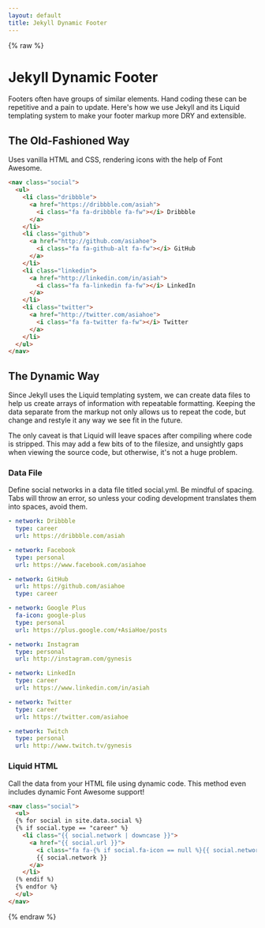 ```yaml
---
layout: default
title: Jekyll Dynamic Footer
---
```


{% raw %}

# Jekyll Dynamic Footer

Footers often have groups of similar elements. Hand coding these can be repetitive and a pain to update. Here's how we use Jekyll and its Liquid templating system to make your footer markup more DRY and extensible.

## The Old-Fashioned Way

Uses vanilla HTML and CSS, rendering icons with the help of Font Awesome.

```html
<nav class="social">
  <ul>
    <li class="dribbble">
      <a href="https://dribbble.com/asiah">
        <i class="fa fa-dribbble fa-fw"></i> Dribbble
      </a>
    </li>
    <li class="github">
      <a href="http://github.com/asiahoe">
        <i class="fa fa-github-alt fa-fw"></i> GitHub
      </a>
    </li>
    <li class="linkedin">
      <a href="http://linkedin.com/in/asiah">
        <i class="fa fa-linkedin fa-fw"></i> LinkedIn
      </a>
    </li>
    <li class="twitter">
      <a href="http://twitter.com/asiahoe">
        <i class="fa fa-twitter fa-fw"></i> Twitter
      </a>
    </li>
  </ul>
</nav>
```

## The Dynamic Way

Since Jekyll uses the Liquid templating system, we can create data files to help us create arrays of information with repeatable formatting. Keeping the data separate from the markup not only allows us to repeat the code, but change and restyle it any way we see fit in the future.

The only caveat is that Liquid will leave spaces after compiling where code is stripped. This may add a few bits of to the filesize, and unsightly gaps when viewing the source code, but otherwise, it's not a huge problem.

### Data File

Define social networks in a data file titled social.yml. Be mindful of spacing. Tabs will throw an error, so unless your coding development translates them into spaces, avoid them.

```YAML
- network: Dribbble
  type: career
  url: https://dribbble.com/asiah

- network: Facebook
  type: personal
  url: https://www.facebook.com/asiahoe

- network: GitHub
  url: https://github.com/asiahoe
  type: career

- network: Google Plus
  fa-icon: google-plus
  type: personal
  url: https://plus.google.com/+AsiaHoe/posts

- network: Instagram
  type: personal
  url: http://instagram.com/gynesis

- network: LinkedIn
  type: career
  url: https://www.linkedin.com/in/asiah

- network: Twitter
  type: career
  url: https://twitter.com/asiahoe

- network: Twitch
  type: personal
  url: http://www.twitch.tv/gynesis
```

### Liquid HTML

Call the data from your HTML file using dynamic code. This method even includes dynamic Font Awesome support!

```HTML
<nav class="social">
  <ul>
  {% for social in site.data.social %}
  {% if social.type == "career" %}
    <li class="{{ social.network | downcase }}">
      <a href="{{ social.url }}">
        <i class="fa fa-{% if social.fa-icon == null %}{{ social.network | downcase }}{% else %}{{ social.fa-icon }}{% endif %} fa-fw"></i>
        {{ social.network }}
      </a>
    </li>
  (% endif %)
  {% endfor %}
  </ul>
</nav>
```

{% endraw %}
